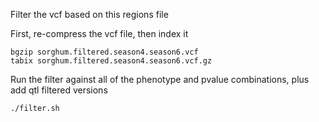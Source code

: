 Filter the vcf based on this regions file

First, re-compress the vcf file, then index it
```bash=
bgzip sorghum.filtered.season4.season6.vcf
tabix sorghum.filtered.season4.season6.vcf.gz
```

Run the filter against all of the phenotype and pvalue combinations, plus add qtl filtered versions
```bash=
./filter.sh 
```

